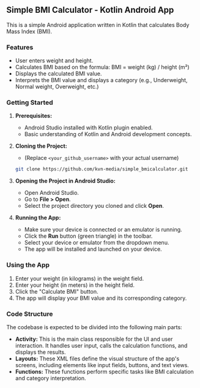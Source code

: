 ## Simple BMI Calculator - Kotlin Android App

This is a simple Android application written in Kotlin that calculates Body Mass Index (BMI).

### Features

* User enters weight and height.
* Calculates BMI based on the formula: BMI = weight (kg) / height (m²)
* Displays the calculated BMI value.
* Interprets the BMI value and displays a category (e.g., Underweight, Normal weight, Overweight, etc.)

### Getting Started

1. **Prerequisites:**
    * Android Studio installed with Kotlin plugin enabled.
    * Basic understanding of Kotlin and Android development concepts.

2. **Cloning the Project:**
    * (Replace `<your_github_username>` with your actual username)
    ```bash
    git clone https://github.com/kvn-media/simple_bmicalculator.git
    ```

3. **Opening the Project in Android Studio:**
    * Open Android Studio.
    * Go to **File > Open**.
    * Select the project directory you cloned and click **Open**.

4. **Running the App:**
    * Make sure your device is connected or an emulator is running.
    * Click the **Run** button (green triangle) in the toolbar.
    * Select your device or emulator from the dropdown menu.
    * The app will be installed and launched on your device.

### Using the App

1. Enter your weight (in kilograms) in the weight field.
2. Enter your height (in meters) in the height field.
3. Click the "Calculate BMI" button.
4. The app will display your BMI value and its corresponding category.

### Code Structure

The codebase is expected to be divided into the following main parts:

* **Activity:** This is the main class responsible for the UI and user interaction. It handles user input, calls the calculation functions, and displays the results.
* **Layouts:** These XML files define the visual structure of the app's screens, including elements like input fields, buttons, and text views.
* **Functions:** These functions perform specific tasks like BMI calculation and category interpretation.
